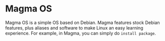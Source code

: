 # Magma OS
Magma OS is a  simple OS based on Debian. Magma features stock Debian features, plus aliases and software to make Linux
an easy learning experience. For example, in Magma, you can simply do `install package`.
